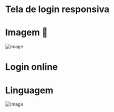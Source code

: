 # Tela de login responsiva

# Imagem 📸
![image](https://github.com/user-attachments/assets/f29c8ac5-3d30-4cb1-8685-b95f6f21abeb)


# Login online

# Linguagem

![image](https://github.com/user-attachments/assets/5deae731-cd52-4524-b638-692d87605d0e)
